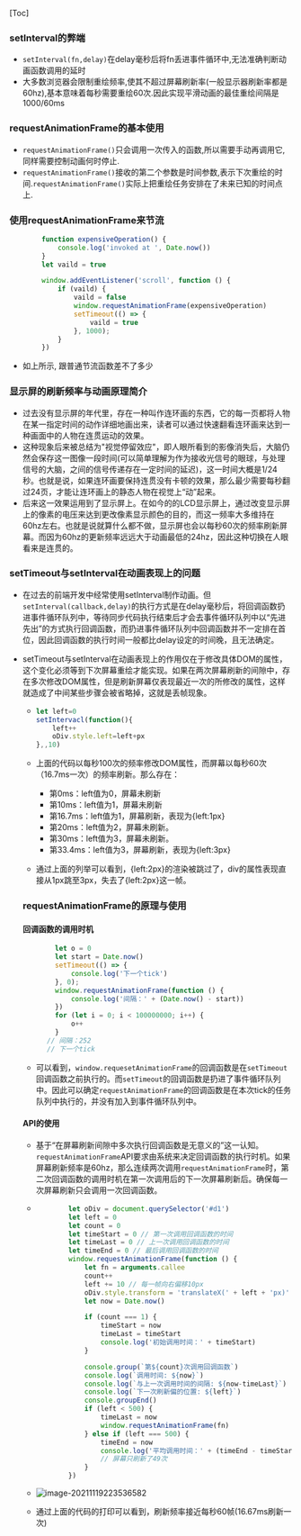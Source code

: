 

[Toc]

### setInterval的弊端

- `setInterval(fn,delay)`在delay毫秒后将fn丢进事件循环中,无法准确判断动画函数调用的延时
- 大多数浏览器会限制重绘频率,使其不超过屏幕刷新率(一般显示器刷新率都是60hz),基本意味着每秒需要重绘60次.因此实现平滑动画的最佳重绘间隔是1000/60ms

### requestAnimationFrame的基本使用

- `requestAnimationFrame()`只会调用一次传入的函数,所以需要手动再调用它,同样需要控制动画何时停止.
- `requestAnimationFrame()`接收的第二个参数是时间参数,表示下次重绘的时间.`requestAnimationFrame()`实际上把重绘任务安排在了未来已知的时间点上.

### 使用requestAnimationFrame来节流

```javascript
        function expensiveOperation() {
            console.log('invoked at ', Date.now())
        }
        let vaild = true

        window.addEventListener('scroll', function () {
            if (vaild) {
                vaild = false
                window.requestAnimationFrame(expensiveOperation)
                setTimeout(() => {
                    vaild = true
                }, 1000);
            }
        })
```

- 如上所示, 跟普通节流函数差不了多少



### 显示屏的刷新频率与动画原理简介

- 过去没有显示屏的年代里，存在一种叫作连环画的东西，它的每一页都将人物在某一指定时间的动作详细地画出来，读者可以通过快速翻看连环画来达到一种画面中的人物在连贯运动的效果。
- 这种现象后来被总结为"视觉停留效应"，即人眼所看到的影像消失后，大脑仍然会保存这一图像一段时间(可以简单理解为作为接收光信号的眼球，与处理信号的大脑，之间的信号传递存在一定时间的延迟)，这一时间大概是1/24秒。也就是说，如果连环画要保持连贯没有卡顿的效果，那么最少需要每秒翻过24页，才能让连环画上的静态人物在视觉上“动”起来。
- 后来这一效果运用到了显示屏上。在如今的的LCD显示屏上，通过改变显示屏上的像素的电压来达到更改像素显示颜色的目的，而这一频率大多维持在60hz左右。也就是说就算什么都不做，显示屏也会以每秒60次的频率刷新屏幕。而因为60hz的更新频率远远大于动画最低的24hz，因此这种切换在人眼看来是连贯的。

### setTimeout与setInterval在动画表现上的问题

- 在过去的前端开发中经常使用setInterval制作动画。但`setInterval(callback,delay)`的执行方式是在delay毫秒后，将回调函数扔进事件循环队列中，等待同步代码执行结束后才会去事件循环队列中以“先进先出”的方式执行回调函数，而扔进事件循环队列中回调函数并不一定排在首位，因此回调函数的执行时间一般都比delay设定的时间晚，且无法确定。

- setTimeout与setInterval在动画表现上的作用仅在于修改具体DOM的属性，这个变化必须等到下次屏幕重绘才能实现。如果在两次屏幕刷新的间隙中，存在多次修改DOM属性，但是刷新屏幕仅表现最近一次的所修改的属性，这样就造成了中间某些步骤会被省略掉，这就是丢帧现象。

  - ```javascript
    let left=0
    setIntervacl(function(){
        left++
        oDiv.style.left=left+px
    },,10)
    ```

  - 上面的代码以每秒100次的频率修改DOM属性，而屏幕以每秒60次（16.7ms一次）的频率刷新。那么存在：

    - 第0ms：left值为0，屏幕未刷新
    - 第10ms：left值为1，屏幕未刷新
    - 第16.7ms：left值为1，屏幕刷新，表现为{left:1px}
    - 第20ms：left值为2，屏幕未刷新。
    - 第30ms：left值为3，屏幕未刷新。
    - 第33.4ms：left值为3，屏幕刷新，表现为{left:3px}

  - 通过上面的列举可以看到，{left:2px}的渲染被跳过了，div的属性表现直接从1px跳至3px，失去了{left:2px}这一帧。

  ### requestAnimationFrame的原理与使用

  #### 回调函数的调用时机

  ```javascript
          let o = 0
          let start = Date.now()
          setTimeout(() => {
              console.log('下一个tick')
          }, 0);
          window.requestAnimationFrame(function () {
              console.log('间隔：' + (Date.now() - start))
          })
          for (let i = 0; i < 100000000; i++) {
              o++
          }
  		// 间隔：252
  		// 下一个tick
  ```

  - 可以看到，`window.requesetAnimationFrame`的回调函数是在`setTimeout`回调函数之前执行的。而`setTimeout`的回调函数是扔进了事件循环队列中。因此可以确定`requestAnimationFrame`的回调函数是在本次tick的任务队列中执行的，并没有加入到事件循环队列中。

  #### API的使用

  - 基于“在屏幕刷新间隙中多次执行回调函数是无意义的”这一认知。`requestAnimationFrame`API要求由系统来决定回调函数的执行时机。如果屏幕刷新频率是60hz，那么连续两次调用`requestAnimationFrame`时，第二次回调函数的调用时机在第一次调用后的下一次屏幕刷新后。确保每一次屏幕刷新只会调用一次回调函数。

  - ```javascript
            let oDiv = document.querySelector('#d1')
            let left = 0
            let count = 0
            let timeStart = 0 // 第一次调用回调函数的时间
            let timeLast = 0 // 上一次调用回调函数的时间
            let timeEnd = 0 // 最后调用回调函数的时间
            window.requestAnimationFrame(function () {
                let fn = arguments.callee
                count++
                left += 10 // 每一帧向右偏移10px
                oDiv.style.transform = 'translateX(' + left + 'px)'
                let now = Date.now()
    
                if (count === 1) {
                    timeStart = now
                    timeLast = timeStart
                    console.log('初始调用时间：' + timeStart)
                }
    
                console.group(`第${count}次调用回调函数`)
                console.log(`调用时间: ${now}`)
                console.log(`与上一次调用时间的间隔: ${now-timeLast}`)
                console.log(`下一次刷新偏的位置: ${left}`)
                console.groupEnd()
                if (left < 500) {
                    timeLast = now
                    window.requestAnimationFrame(fn)
                } else if (left === 500) {
                    timeEnd = now
                    console.log('平均调用时间：' + (timeEnd - timeStart) / (count - 1))
                    // 屏幕只刷新了49次
                }
            })
    ```

  - ![image-20211119223536582](C:\Users\董磊\AppData\Roaming\Typora\typora-user-images\image-20211119223536582.png)

  - 通过上面的代码的打印可以看到，刷新频率接近每秒60帧(16.67ms刷新一次)


